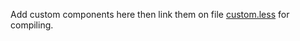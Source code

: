 Add custom components here then link them on file [custom.less](https://github.com/jacobxperez/essentials/blob/master/css/custom.less) for compiling.
